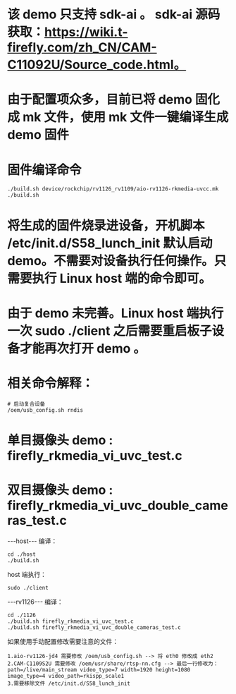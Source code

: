 # 该 demo 只支持 sdk-ai 。 sdk-ai 源码获取：https://wiki.t-firefly.com/zh_CN/CAM-C11092U/Source_code.html。
# 由于配置项众多，目前已将 demo 固化成 mk 文件，使用 mk 文件一键编译生成 demo 固件
# 固件编译命令
```
./build.sh device/rockchip/rv1126_rv1109/aio-rv1126-rkmedia-uvcc.mk
./build.sh
```

# 将生成的固件烧录进设备，开机脚本 /etc/init.d/S58_lunch_init 默认启动 demo。不需要对设备执行任何操作。只需要执行 Linux host 端的命令即可。
# 由于 demo 未完善。Linux host 端执行一次 sudo ./client 之后需要重启板子设备才能再次打开 demo 。

# 相关命令解释：
```
# 启动复合设备
/oem/usb_config.sh rndis
```

# 单目摄像头 demo : firefly_rkmedia_vi_uvc_test.c
# 双目摄像头 demo : firefly_rkmedia_vi_uvc_double_cameras_test.c

---host---
编译：
```
cd ./host
./build.sh
```

host 端执行：
```
sudo ./client
```

---rv1126---
编译：
```
cd ./1126
./build.sh firefly_rkmedia_vi_uvc_test.c
./build.sh firefly_rkmedia_vi_uvc_double_cameras_test.c
```


如果使用手动配置修改需要注意的文件：
```
1.aio-rv1126-jd4 需要修改 /oem/usb_config.sh --> 将 eth0 修改成 eth2
2.CAM-C1109S2U 需要修改 /oem/usr/share/rtsp-nn.cfg --> 最后一行修改为：path=/live/main_stream video_type=7 width=1920 height=1080 image_type=4 video_path=rkispp_scale1
3.需要移除文件 /etc/init.d/S58_lunch_init
```

